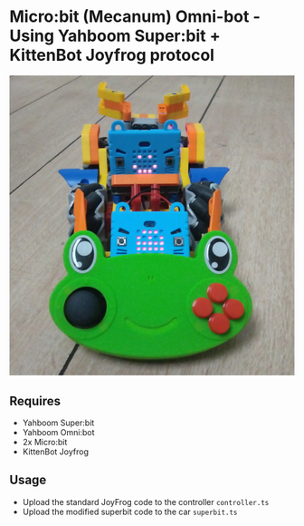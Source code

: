 Micro:bit (Mecanum) Omni-bot - Using Yahboom Super:bit + KittenBot Joyfrog protocol
===================================================================================

![Super:bit + JoyFrog](superbit-joyfrog.png)

Requires
--------
  * Yahboom Super:bit
  * Yahboom Omni:bot
  * 2x Micro:bit
  * KittenBot Joyfrog

Usage
-----

  * Upload the standard JoyFrog code to the controller
    `controller.ts`
  * Upload the modified superbit code to the car
    `superbit.ts`
